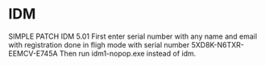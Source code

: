 # IDM
SIMPLE PATCH
IDM 5.01
First enter serial number with any name and email with registration done in fligh mode with serial number 5XD8K-N6TXR-EEMCV-E745A
Then run idm1-nopop.exe instead of idm.
